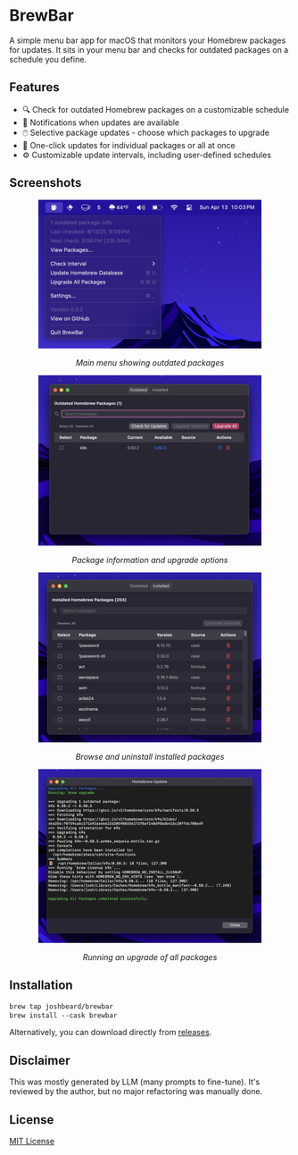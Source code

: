 # BrewBar

A simple menu bar app for macOS that monitors your Homebrew packages for
updates. It sits in your menu bar and checks for outdated packages on a schedule
you define.

## Features

- 🔍 Check for outdated Homebrew packages on a customizable schedule
- 🔔 Notifications when updates are available
- 🖱️ Selective package updates - choose which packages to upgrade
- 🚀 One-click updates for individual packages or all at once
- ⚙️ Customizable update intervals, including user-defined schedules

## Screenshots

<div align="center">
  <img src=".github/readme/optimized/1.png" alt="Main menu" width="400"/>
  <p><em>Main menu showing outdated packages</em></p>

  <img src=".github/readme/optimized/2.png" alt="Package details" width="400"/>
  <p><em>Package information and upgrade options</em></p>

  <img src=".github/readme/optimized/3.png" alt="Browse installed packages" width="400"/>
  <p><em>Browse and uninstall installed packages</em></p>

  <img src=".github/readme/optimized/4.png" alt="Running an upgrade" width="400"/>
  <p><em>Running an upgrade of all packages</em></p>
</div>

## Installation

```shell
brew tap joshbeard/brewbar
brew install --cask brewbar
```

Alternatively, you can download directly from [releases](https://github.com/joshbeard/BrewBar/releases).

## Disclaimer

This was mostly generated by LLM (many prompts to fine-tune). It's reviewed by
the author, but no major refactoring was manually done.

## License

[MIT License](LICENSE)